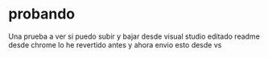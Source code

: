 # probando
Una prueba a ver si puedo subir y bajar desde visual studio
editado readme desde chrome
lo he revertido antes y ahora envio esto desde vs